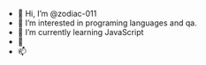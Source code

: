 - 👋 Hi, I’m @zodiac-011
- 👀 I’m interested in programing languages and qa.
- 🌱 I’m currently learning JavaScript
- 💞️ 
- 📫 

<!---
zodiac-011/zodiac-011 is a ✨ special ✨ repository because its `README.md` (this file) appears on your GitHub profile.
You can click the Preview link to take a look at your changes.
--->
